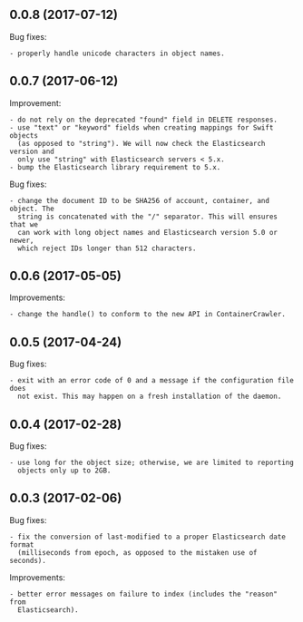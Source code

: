 ## 0.0.8 (2017-07-12)

Bug fixes:

    - properly handle unicode characters in object names.

## 0.0.7 (2017-06-12)

Improvement:

    - do not rely on the deprecated "found" field in DELETE responses.
    - use "text" or "keyword" fields when creating mappings for Swift objects
      (as opposed to "string"). We will now check the Elasticsearch version and
      only use "string" with Elasticsearch servers < 5.x.
    - bump the Elasticsearch library requirement to 5.x.

Bug fixes:

    - change the document ID to be SHA256 of account, container, and object. The
      string is concatenated with the "/" separator. This will ensures that we
      can work with long object names and Elasticsearch version 5.0 or newer,
      which reject IDs longer than 512 characters.

## 0.0.6 (2017-05-05)

Improvements:

    - change the handle() to conform to the new API in ContainerCrawler.

## 0.0.5 (2017-04-24)

Bug fixes:

    - exit with an error code of 0 and a message if the configuration file does
      not exist. This may happen on a fresh installation of the daemon.

## 0.0.4 (2017-02-28)

Bug fixes:

    - use long for the object size; otherwise, we are limited to reporting
      objects only up to 2GB.

## 0.0.3 (2017-02-06)

Bug fixes:

    - fix the conversion of last-modified to a proper Elasticsearch date format
      (milliseconds from epoch, as opposed to the mistaken use of seconds).

Improvements:

    - better error messages on failure to index (includes the "reason" from
      Elasticsearch).
